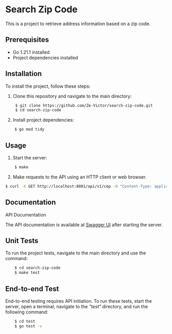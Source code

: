 # Search Zip Code

This is a project to retrieve address information based on a zip code.

## Prerequisites

- Go 1.21.1 installed
- Project dependencies installed

## Installation

To install the project, follow these steps:

1. Clone this repository and navigate to the main directory:
   ```bash
    $ git clone https://github.com/Ze-Victor/search-zip-code.git
    $ cd search-zip-code
   ```

2. Install project dependencies:

```bash
    $ go mod tidy
```

## Usage

1. Start the server:
```bash
    $ make
```

2. Make requests to the API using an HTTP client or web browser.

```bash
$ curl -X GET http://localhost:8001/api/v1/cep -H "Content-Type: application/json" -d '{"cep": "02010010"}'
```

## Documentation

API Documentation

The API documentation is available at [Swagger UI](http://localhost:8001/api/v1/swagger/index.html) after starting the server.

## Unit Tests

To run the project tests, navigate to the main directory and use the command:

```bash
    $ cd search-zip-code
    $ make test
```
## End-to-end Test

End-to-end testing requires API initiation. To run these tests, start the server, open a terminal, navigate to the _"test"_ directory, and run the following command:

```bash
    $ cd test
    $ go test -v
```